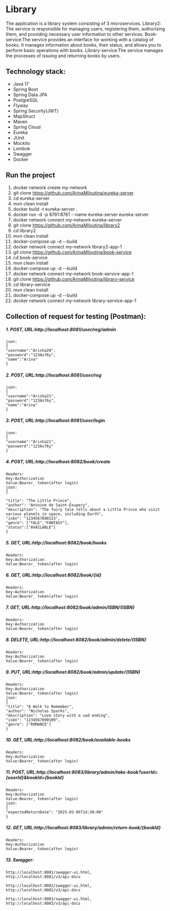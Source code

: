 # **Library**

The application is a library system consisting of 3 microservices. Library2: The service is responsible for managing
users, registering them, authorizing them, and providing necessary user information to other services.
Book-service:The service provides an interface for working with a catalog of books. It manages information about books,
their status, and allows you to perform basic operations with books.
Library-service:The service manages the processes of issuing and returning books by users.

## **Technology stack:**

- Java 17
- Spring Boot
- Spring Data JPA
- PostgreSQL
- Flyway
- Spring Security(JWT)
- MapStruct
- Maven
- Spring Cloud
- Eureka
- JUnit
- Mockito
- Lombok
- Swagger
- Docker

## **Run the project**

1. docker network create my-network
2. git clone https://github.com/ArinaMilyutina/eureka-server
3. cd eureka-server
4. mvn clean install
5. docker build -t eureka-server .
6. docker run -d -p 8761:8761 --name eureka-server eureka-server
7. docker network connect my-network eureka-server
8. git clone https://github.com/ArinaMilyutina/library2
9. cd library2
10. mvn clean install
11. docker-compose up -d --build
12. docker network connect my-network library2-app-1
13. git clone https://github.com/ArinaMilyutina/book-service
14. cd book-service
15. mvn clean install
16. docker-compose up -d --build
17. docker network connect my-network book-service-app-1
18. git clone https://github.com/ArinaMilyutina/library-service
19. cd library-service
20. mvn clean install
21. docker-compose up -d --build
22. docker network connect my-network library-service-app-1

## **Collection of request for testing (Postman):**

##### 1. POST, URL:http://localhost:8081/user/reg/admin

    json:
    {
    "username":"Arisha20",
    "password":"123As76y",
    "name":"Arina"
    }

##### 2. POST, URL:http://localhost:8081/user/reg

    json:
    {
    "username":"Arisha21",
    "password":"123As76y",
    "name":"Arina"
    }

##### 3. POST, URL:http://localhost:8081/user/login

    json:
    {
    "username":"Arisha21",
    "password":"123As76y"
    }

##### 4. POST, URL:http://localhost:8082/book/create

    Headers:
    Key:Authorization
    Value:Bearer_ token(after login)
    json:
    {

    "title": "The Little Prince",
    "author": "Antoine de Saint-Exupery",
    "description": "The fairy tale tells about a Little Prince who visit various planets in space, including Earth",
    "isbn": "1234567890123",
    "genre": ["TALE","FANTASY"],
    "status":["AVAILABLE"]
    }

##### 5. GET, URL:http://localhost:8082/book/books

    Headers:
    Key:Authorization
    Value:Bearer_ token(after login)

##### 6. GET, URL:http://localhost:8082/book/{id}

    Headers:
    Key:Authorization
    Value:Bearer_ token(after login)

##### 7. GET, URL:http://localhost:8082/book/admin/ISBN/{ISBN}

    Headers:
    Key:Authorization
    Value:Bearer_ token(after login)

##### 8. DELETE, URL:http://localhost:8082/book/admin/delete/{ISBN}

    Headers:
    Key:Authorization
    Value:Bearer_ token(after login)

##### 9. PUT, URL:http://localhost:8082/book/admin/update/{ISBN}

    Headers:
    Key:Authorization
    Value:Bearer_ token(after login)
    json:
    {
    "title": "A Walk to Remember",
    "author": "Nicholas Sparks",
    "description": "Love story with a sad ending",
    "isbn": "1234567890109",
    "genre": ["ROMANCE"]
    }

##### 10. GET, URL:http://localhost:8082/book/available-books

    Headers:
    Key:Authorization
    Value:Bearer_ token(after login)

##### 11. POST, URL:http://localhost:8083/library/admin/take-book?userId={userId}&bookId={bookId}

    Headers:
    Key:Authorization
    Value:Bearer_ token(after login)
    json:
    {
    "expectedReturnDate": "2025-03-05T14:30:00"
    }

##### 12. GET, URL:http://localhost:8083/library/admin/return-book/{bookId}

    Headers:
    Key:Authorization
    Value:Bearer_ token(after login)

##### 13. Swagger:

    http://localhost:8081/swagger-ui.html,
    http://localhost:8081/v3/api-docs

    http://localhost:8082/swagger-ui.html,
    http://localhost:8082/v3/api-docs

    http://localhost:8083/swagger-ui.html,
    http://localhost:8083/v3/api-docs